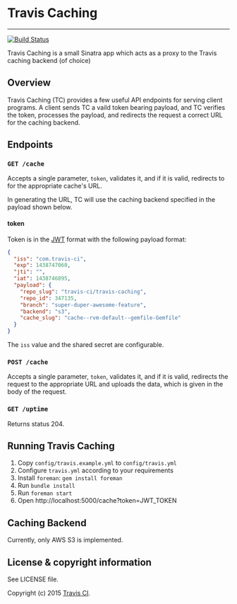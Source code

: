 # Travis Caching
**************************

[![Build Status](https://travis-ci.org/travis-ci/travis-caching.png?branch=master)](https://travis-ci.org/travis-ci/travis-caching)

Travis Caching is a small Sinatra app which acts as a proxy to the Travis caching backend (of choice)

## Overview

Travis Caching (TC) provides a few useful API endpoints for serving client programs.
A client sends TC a vaild token bearing payload, and TC verifies the token,
processes the payload, and redirects the request a correct URL for the caching
backend.

## Endpoints

### `GET /cache`

Accepts a single parameter, `token`, validates it, and if it is valid,
redirects to for the appropriate cache's URL.

In generating the URL, TC will use the caching backend specified in the payload
shown below.

#### token

Token is in the [JWT](http://jwt.io/) format with the following payload format:

```json
{
  "iss": "com.travis-ci",
  "exp": 1438747060,
  "jti": "",
  "iat": 1438746895,
  "payload": {
    "repo_slug": "travis-ci/travis-caching",
    "repo_id": 347135,
    "branch": "super-duper-awesome-feature",
    "backend": "s3",
    "cache_slug": "cache--rvm-default--gemfile-Gemfile"
  }
}
```

The `iss` value and the shared secret are configurable.

### `POST /cache`

Accepts a single parameter, `token`, validates it, and if it is valid,
redirects the request to the appropriate URL and uploads the data,
which is given in the body of the request.

### `GET /uptime`

Returns status 204.

## Running Travis Caching

1. Copy `config/travis.example.yml` to `config/travis.yml`
1. Configure `travis.yml` according to your requirements
1. Install `foreman`: `gem install foreman`
1. Run `bundle install`
1. Run `foreman start`
1. Open http://localhost:5000/cache?token=JWT_TOKEN

## Caching Backend

Currently, only AWS S3 is implemented.

## License & copyright information ##

See LICENSE file.

Copyright (c) 2015 [Travis CI](https://github.com/travis-ci).
